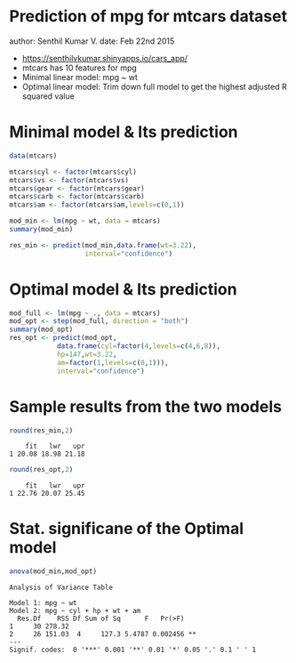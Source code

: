 Prediction of mpg for mtcars dataset
========================================================
author: Senthil Kumar V.
date: Feb 22nd 2015
- https://senthilvkumar.shinyapps.io/cars_app/
- mtcars has 10 features for mpg
- Minimal linear model: mpg ~ wt
- Optimal linear model: Trim down full model to get 
the highest adjusted R squared value

Minimal model & Its prediction
========================================================


```r
data(mtcars)

mtcars$cyl <- factor(mtcars$cyl)
mtcars$vs <- factor(mtcars$vs)
mtcars$gear <- factor(mtcars$gear)
mtcars$carb <- factor(mtcars$carb)
mtcars$am <- factor(mtcars$am,levels=c(0,1))

mod_min <- lm(mpg ~ wt, data = mtcars)
summary(mod_min)

res_min <- predict(mod_min,data.frame(wt=3.22),
                   interval="confidence")
```

Optimal model & Its prediction
========================================================


```r
mod_full <- lm(mpg ~ ., data = mtcars)
mod_opt <- step(mod_full, direction = "both")
summary(mod_opt)
res_opt <- predict(mod_opt,
            data.frame(cyl=factor(4,levels=c(4,6,8)),
            hp=147,wt=3.22,
            am=factor(1,levels=c(0,1))),
            interval="confidence")
```

Sample results from the two models
========================================================


```r
round(res_min,2)
```

```
    fit   lwr   upr
1 20.08 18.98 21.18
```

```r
round(res_opt,2)
```

```
    fit   lwr   upr
1 22.76 20.07 25.45
```

Stat. significane of the Optimal model
========================================================


```r
anova(mod_min,mod_opt)
```

```
Analysis of Variance Table

Model 1: mpg ~ wt
Model 2: mpg ~ cyl + hp + wt + am
  Res.Df    RSS Df Sum of Sq      F   Pr(>F)   
1     30 278.32                                
2     26 151.03  4     127.3 5.4787 0.002456 **
---
Signif. codes:  0 '***' 0.001 '**' 0.01 '*' 0.05 '.' 0.1 ' ' 1
```
